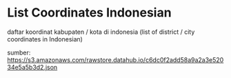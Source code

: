 # List Coordinates Indonesian
daftar koordinat kabupaten / kota di indonesia (list of district / city coordinates in Indonesian)

sumber: https://s3.amazonaws.com/rawstore.datahub.io/c6dc0f2add58a9a2a3e52034e5a5b3d2.json
